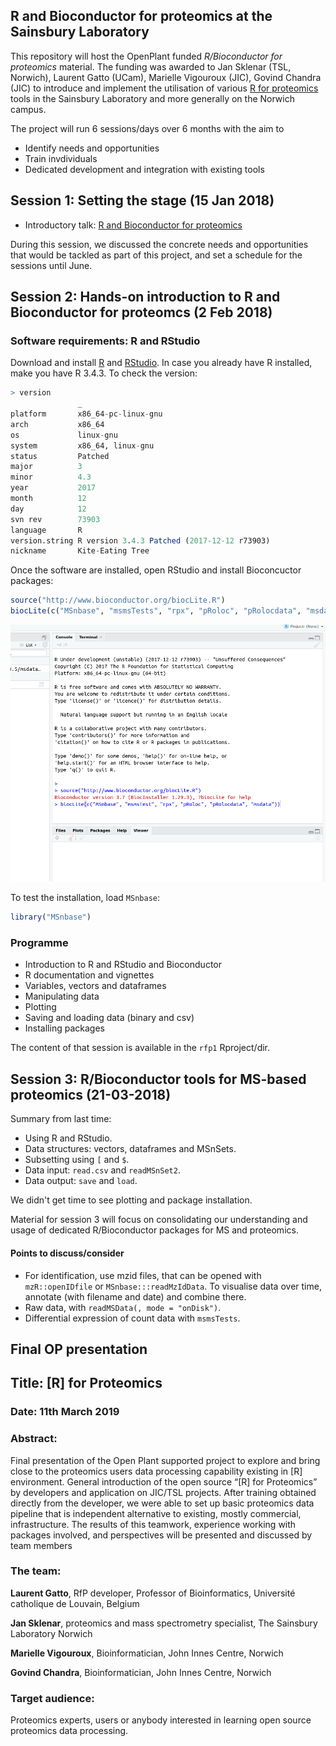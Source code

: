 ## R and Bioconductor for proteomics at the Sainsbury Laboratory



This repository will host the OpenPlant funded *R/Bioconductor for
proteomics* material. The funding was awarded to Jan Sklenar (TSL,
Norwich), Laurent Gatto (UCam), Marielle Vigouroux (JIC), Govind
Chandra (JIC) to introduce and implement the utilisation of
various
[R for proteomics](https://www.bioconductor.org/packages/release/data/experiment/html/RforProteomics.html) tools
in the Sainsbury Laboratory and more generally on the Norwich campus.

The project will run 6 sessions/days over 6 months with the aim to

- Identify needs and opportunities
- Train invdividuals
- Dedicated development and integration with existing tools

## Session 1: Setting the stage (15 Jan 2018)

- Introductory talk: [R and Bioconductor for proteomics](https://rawgit.com/lgatto/2018_01_15_TSL_Norwich/master/rfp.html)

During this session, we discussed the concrete needs and opportunities
that would be tackled as part of this project, and set a schedule for
the sessions until June.

## Session 2: Hands-on introduction to R and Bioconductor for proteomcs (2 Feb 2018)

### Software requirements: R and RStudio

Download and install [R](http://mirrors.ebi.ac.uk/CRAN/)
and [RStudio](https://www.rstudio.com/products/RStudio/). In case you
already have R installed, make you have R 3.4.3. To check the version:

```r
> version
			   _
platform       x86_64-pc-linux-gnu
arch           x86_64
os             linux-gnu
system         x86_64, linux-gnu
status         Patched
major          3
minor          4.3
year           2017
month          12
day            12
svn rev        73903
language       R
version.string R version 3.4.3 Patched (2017-12-12 r73903)
nickname       Kite-Eating Tree
```

Once the software are installed, open RStudio and install Bioconcuctor
packages:

```r
source("http://www.bioconductor.org/biocLite.R")
biocLite(c("MSnbase", "msmsTests", "rpx", "pRoloc", "pRolocdata", "msdata"))
```

![Bioc installation in RStudio](./figs/rstudio-bioc-install.png)

To test the installation, load `MSnbase`:

```r
library("MSnbase")
```

### Programme

- Introduction to R and RStudio and Bioconductor
- R documentation and vignettes
- Variables, vectors and dataframes
- Manipulating data
- Plotting
- Saving and loading data (binary and csv)
- Installing packages

The content of that session is available in the `rfp1` Rproject/dir.

## Session 3: R/Bioconductor tools for MS-based proteomics (21-03-2018)

Summary from last time:

- Using R and RStudio.
- Data structures: vectors, dataframes and MSnSets.
- Subsetting using `[` and `$`.
- Data input: `read.csv` and `readMSnSet2`.
- Data output: `save` and `load`.

We didn't get time to see plotting and package installation.

Material for session 3 will focus on consolidating our understanding
and usage of dedicated R/Bioconductor packages for MS and proteomics.

#### Points to discuss/consider

- For identification, use mzid files, that can be opened with
  `mzR::openIDfile` or `MSnbase:::readMzIdData`. To visualise data
  over time, annotate (with filename and date) and combine there.
- Raw data, with `readMSData(, mode = "onDisk")`.
- Differential expression of count data with `msmsTests`.

  
  
## Final OP presentation 

## Title: [R] for Proteomics

### Date: 11th March 2019

### Abstract:
Final presentation of the Open Plant supported project to explore and bring close to the proteomics users data processing capability existing in [R] environment. General introduction of the open source “[R] for Proteomics” by developers and application on JIC/TSL projects. After training obtained directly from the developer, we were able to set up basic proteomics data pipeline that is independent alternative to existing, mostly commercial, infrastructure. The results of this teamwork, experience working with packages involved, and perspectives will be presented and discussed by team members 


### The team:
**Laurent Gatto**, RfP developer, Professor of Bioinformatics, Université catholique de Louvain, Belgium

**Jan Sklenar**, proteomics and mass spectrometry specialist, The Sainsbury Laboratory Norwich

**Marielle Vigouroux**, Bioinformatician, John Innes Centre, Norwich

**Govind Chandra**, Bioinformatician, John Innes Centre, Norwich

### Target audience:
Proteomics experts, users or anybody interested in learning open source proteomics data processing.
